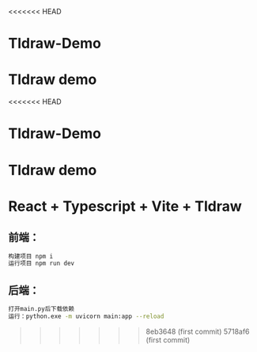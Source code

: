 <<<<<<< HEAD
# Tldraw-Demo
Tldraw demo
=======
<<<<<<< HEAD
# Tldraw-Demo
Tldraw demo
=======
# React + Typescript + Vite + Tldraw

## 前端：

```sh
构建项目 npm i
运行项目 npm run dev
```

## 后端：

```sh
打开main.py后下载依赖
运行：python.exe -m uvicorn main:app --reload
```



>>>>>>> 8eb3648 (first commit)
>>>>>>> 5718af6 (first commit)
